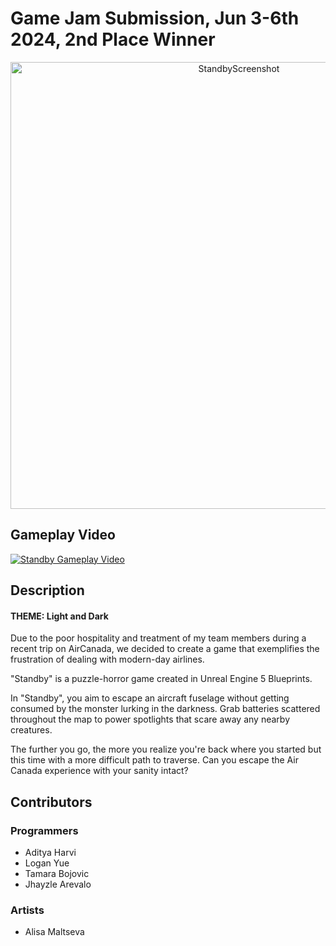 # Game Jam Submission, Jun 3-6th 2024, 2nd Place Winner

<p align="center">
  <img width="715" alt="StandbyScreenshot" src="https://github.com/user-attachments/assets/7a228f83-c670-4304-83d1-e9d568d10771">
</p>

## Gameplay Video
[![Standby Gameplay Video](https://img.youtube.com/vi/UyHxRvOxiUQ/0.jpg)](https://www.youtube.com/watch?v=UyHxRvOxiUQ)

## Description
#### THEME: Light and Dark
Due to the poor hospitality and treatment of my team members during a recent trip on AirCanada, we decided to create a game that exemplifies the frustration of dealing with modern-day airlines.

"Standby" is a puzzle-horror game created in Unreal Engine 5 Blueprints.

In "Standby", you aim to escape an aircraft fuselage without getting consumed by the monster lurking in the darkness.
Grab batteries scattered throughout the map to power spotlights that scare away any nearby creatures.

The further you go, the more you realize you're back where you started but this time with a more difficult path to traverse.
Can you escape the Air Canada experience with your sanity intact?

## Contributors
### Programmers
- Aditya Harvi
- Logan Yue
- Tamara Bojovic
- Jhayzle Arevalo
### Artists
- Alisa Maltseva
